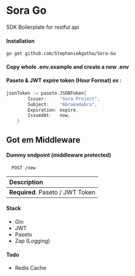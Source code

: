 
# Sora Go

SDK Boilerplate for restful api

#### Installation

`
go get github.com/StephanieAgatha/Sora-Go
`

#### Copy whole .env.example and create a new .env


#### Paseto & JWT expire token (Hour Format) ex :
```go
jsonToken := paseto.JSONToken{
		Issuer:     "Sora Project",
		Subject:    "Abrakadabra",
		Expiration: expire,
		IssuedAt:   now,
	}
```





## Got em Middleware

#### Dummy endpoint (middleware protected)

```http
  POST /new 
```

| Description                |
| :------------------------- |
| **Required**. Paseto / JWT Token |



#### Stack
- Gin
- JWT
- Paseto
- Zap (Logging)

#### Todo
- Redis Cache